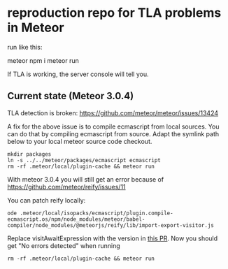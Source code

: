 # reproduction repo for TLA problems in Meteor


run like this:

meteor npm i
meteor run

If TLA is working, the server console will tell you.

## Current state (Meteor 3.0.4)

TLA detection is broken: 
https://github.com/meteor/meteor/issues/13424

A fix for the above issue is to compile ecmascript from local sources.
You can do that by compiling ecmascript from source.
Adapt the symlink path below to your local meteor source code checkout.

```
mkdir packages
ln -s ../../meteor/packages/ecmascript ecmascript
rm -rf .meteor/local/plugin-cache && meteor run
```

With meteor 3.0.4 you will still get an error because of https://github.com/meteor/reify/issues/11

You can patch reify locally:

```
ode .meteor/local/isopacks/ecmascript/plugin.compile-ecmascript.os/npm/node_modules/meteor/babel-compiler/node_modules/@meteorjs/reify/lib/import-export-visitor.js
```

Replace visitAwaitExpression with the version in [this PR](https://github.com/meteor/reify/issues/12).
Now you should get "No errors detected" when running

```
rm -rf .meteor/local/plugin-cache && meteor run
```
